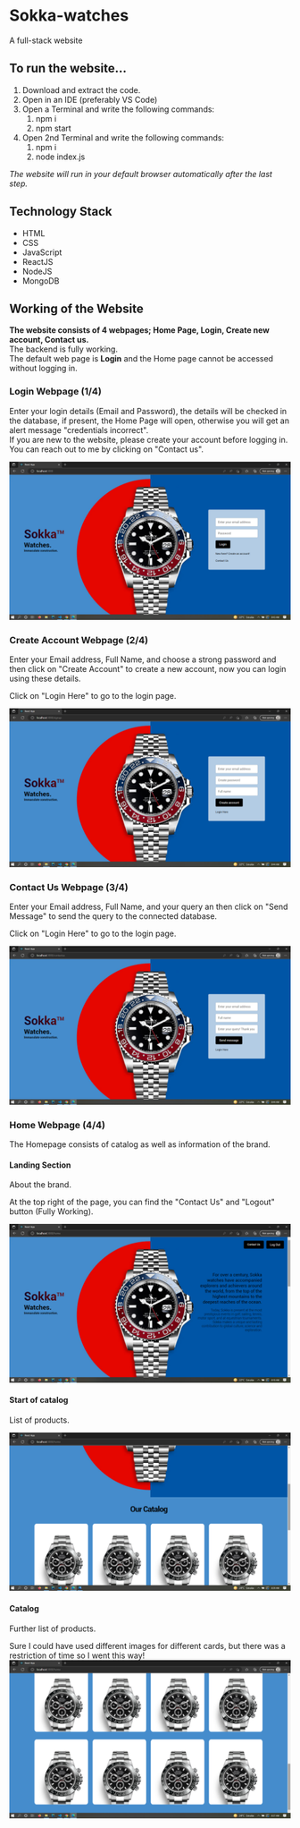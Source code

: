 # Sokka-watches
A full-stack website

## To run the website...
1. Download and extract the code.
2. Open in an IDE (preferably VS Code)
3. Open a Terminal and write the following commands:
    1. npm i
    2. npm start
4. Open 2nd Terminal and write the following commands:
    1. npm i
    2. node index.js

_The website will run in your default browser automatically after the last step._

## Technology Stack
* HTML
* CSS
* JavaScript
* ReactJS
* NodeJS
* MongoDB

## Working of the Website
__The website consists of 4 webpages; Home Page, Login, Create new account, Contact us.__  
The backend is fully working.  
The default web page is __Login__ and the Home page cannot be accessed without logging in.  

### Login Webpage (1/4)
Enter your login details (Email and Password), the details will be checked in the database, if present, the Home Page will open, otherwise you will get an alert message "credentials incorrect".  
If you are new to the website, please create your account before logging in.  
You can reach out to me by clicking on "Contact us".  

![Login](./README%20PICS/LOGIN.png)

### Create Account Webpage (2/4)
Enter your Email address, Full Name, and choose a strong password and then click on "Create Account" to create a new account, now you can login using these details.   

Click on "Login Here" to go to the login page.  

![CREATE](./README%20PICS/CREATE.png)

### Contact Us Webpage (3/4)
Enter your Email address, Full Name, and your query an then click on "Send Message" to send the query to the connected database.  

Click on "Login Here" to go to the login page.  

![CONTACT](./README%20PICS/CONTACT.png)

### Home Webpage (4/4)
The Homepage consists of catalog as well as information of the brand.
#### Landing Section
About the brand.   

At the top right of the page, you can find the "Contact Us" and "Logout" button (Fully Working).   

![HOME-1](./README%20PICS/HOME.png)

#### Start of catalog
List of products.   

![HOME-2](./README%20PICS/HOME-2.png)
#### Catalog
Further list of products.  

Sure I could have used different images for different cards, but there was a restriction of time so I went this way!
![HOME-3](./README%20PICS/HOME-3.png)
